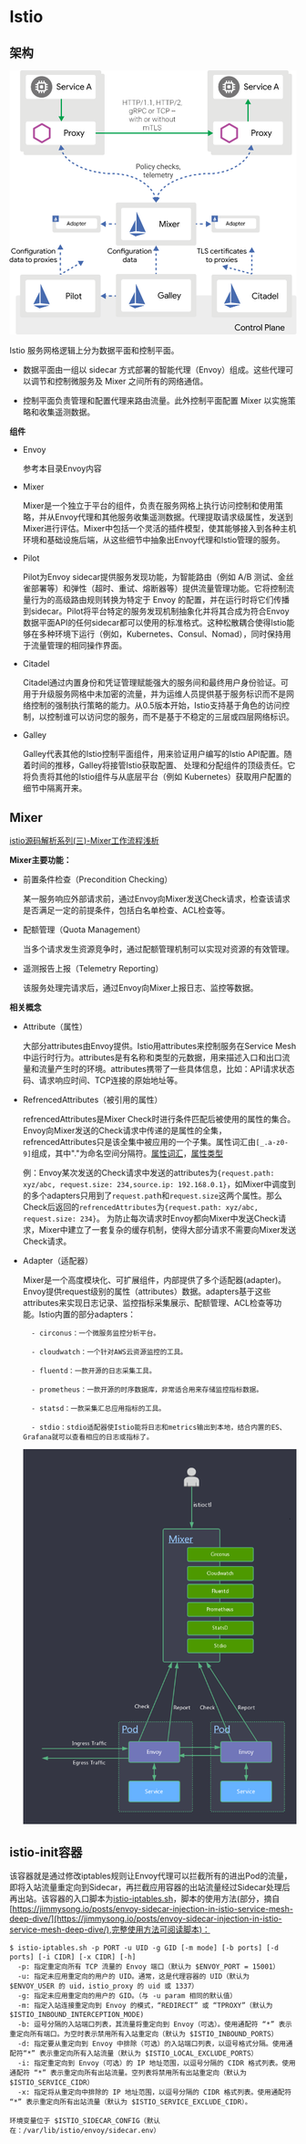 # Istio #

## 架构 ##

![](img/Istio_arch.svg)

Istio 服务网格逻辑上分为数据平面和控制平面。

- 数据平面由一组以 sidecar 方式部署的智能代理（Envoy）组成。这些代理可以调节和控制微服务及 Mixer 之间所有的网络通信。
 
- 控制平面负责管理和配置代理来路由流量。此外控制平面配置 Mixer 以实施策略和收集遥测数据。

**组件**

- Envoy

	参考本目录Envoy内容

- Mixer

	Mixer是一个独立于平台的组件，负责在服务网格上执行访问控制和使用策略，并从Envoy代理和其他服务收集遥测数据。代理提取请求级属性，发送到Mixer进行评估。Mixer中包括一个灵活的插件模型，使其能够接入到各种主机环境和基础设施后端，从这些细节中抽象出Envoy代理和Istio管理的服务。

- Pilot

	Pilot为Envoy sidecar提供服务发现功能，为智能路由（例如 A/B 测试、金丝雀部署等）和弹性（超时、重试、熔断器等）提供流量管理功能。它将控制流量行为的高级路由规则转换为特定于 Envoy 的配置，并在运行时将它们传播到sidecar。Pilot将平台特定的服务发现机制抽象化并将其合成为符合Envoy数据平面API的任何sidecar都可以使用的标准格式。这种松散耦合使得Istio能够在多种环境下运行（例如，Kubernetes、Consul、Nomad），同时保持用于流量管理的相同操作界面。

- Citadel

	Citadel通过内置身份和凭证管理赋能强大的服务间和最终用户身份验证。可用于升级服务网格中未加密的流量，并为运维人员提供基于服务标识而不是网络控制的强制执行策略的能力。从0.5版本开始，Istio支持基于角色的访问控制，以控制谁可以访问您的服务，而不是基于不稳定的三层或四层网络标识。

- Galley

	Galley代表其他的Istio控制平面组件，用来验证用户编写的Istio API配置。随着时间的推移，Galley将接管Istio获取配置、 处理和分配组件的顶级责任。它将负责将其他的Istio组件与从底层平台（例如 Kubernetes）获取用户配置的细节中隔离开来。


## Mixer ##

[istio源码解析系列(三)-Mixer工作流程浅析](https://www.jianshu.com/p/312b9b9a7e01?from=groupmessage)

**Mixer主要功能：**

- 前置条件检查（Precondition Checking）

	某一服务响应外部请求前，通过Envoy向Mixer发送Check请求，检查该请求是否满足一定的前提条件，包括白名单检查、ACL检查等。

- 配额管理（Quota Management）

	当多个请求发生资源竞争时，通过配额管理机制可以实现对资源的有效管理。

- 遥测报告上报（Telemetry Reporting）

	该服务处理完请求后，通过Envoy向Mixer上报日志、监控等数据。


**相关概念**

- Attribute（属性）

	大部分attributes由Envoy提供。Istio用attributes来控制服务在Service Mesh中运行时行为。attributes是有名称和类型的元数据，用来描述入口和出口流量和流量产生时的环境。attributes携带了一些具体信息，比如：API请求状态码、请求响应时间、TCP连接的原始地址等。

- RefrencedAttributes（被引用的属性）

	refrencedAttributes是Mixer Check时进行条件匹配后被使用的属性的集合。Envoy向Mixer发送的Check请求中传递的是属性的全集，refrencedAttributes只是该全集中被应用的一个子集。属性词汇由`[_.a-z0-9]`组成，其中"."为命名空间分隔符。[属性词汇](https://preliminary.istio.io/docs/reference/config/policy-and-telemetry/attribute-vocabulary/)，[属性类型](https://github.com/istio/api/blob/master/policy/v1beta1/value_type.proto)

	例：Envoy某次发送的Check请求中发送的attributes为`{request.path: xyz/abc, request.size: 234,source.ip: 192.168.0.1}`，如Mixer中调度到的多个adapters只用到了`request.pat`h和`request.size`这两个属性。那么Check后返回的`refrencedAttributes`为`{request.path: xyz/abc, request.size: 234}`。
	为防止每次请求时Envoy都向Mixer中发送Check请求，Mixer中建立了一套复杂的缓存机制，使得大部分请求不需要向Mixer发送Check请求。

- Adapter（适配器）

	Mixer是一个高度模块化、可扩展组件，内部提供了多个适配器(adapter)。Envoy提供request级别的属性（attributes）数据。adapters基于这些attributes来实现日志记录、监控指标采集展示、配额管理、ACL检查等功能。Istio内置的部分adapters：

		- circonus：一个微服务监控分析平台。
		
		- cloudwatch：一个针对AWS云资源监控的工具。
		 
		- fluentd：一款开源的日志采集工具。
		 
		- prometheus：一款开源的时序数据库，非常适合用来存储监控指标数据。
		 
		- statsd：一款采集汇总应用指标的工具。
		 
		- stdio：stdio适配器使Istio能将日志和metrics输出到本地，结合内置的ES、Grafana就可以查看相应的日志或指标了。

	![](img/Mixer_Request_Stream.png)



	

## istio-init容器 ##

该容器就是通过修改iptables规则让Envoy代理可以拦截所有的进出Pod的流量，即将入站流量重定向到Sidecar，再拦截应用容器的出站流量经过Sidecar处理后再出站。该容器的入口脚本为[istio-iptables.sh](https://github.com/istio/istio/blob/master/tools/packaging/common/istio-iptables.sh)，脚本的使用方法(部分，摘自[https://jimmysong.io/posts/envoy-sidecar-injection-in-istio-service-mesh-deep-dive/](https://jimmysong.io/posts/envoy-sidecar-injection-in-istio-service-mesh-deep-dive/),完整使用方法可阅读脚本)：

```
$ istio-iptables.sh -p PORT -u UID -g GID [-m mode] [-b ports] [-d ports] [-i CIDR] [-x CIDR] [-h]
  -p: 指定重定向所有 TCP 流量的 Envoy 端口（默认为 $ENVOY_PORT = 15001）
  -u: 指定未应用重定向的用户的 UID。通常，这是代理容器的 UID（默认为 $ENVOY_USER 的 uid，istio_proxy 的 uid 或 1337）
  -g: 指定未应用重定向的用户的 GID。（与 -u param 相同的默认值）
  -m: 指定入站连接重定向到 Envoy 的模式，“REDIRECT” 或 “TPROXY”（默认为 $ISTIO_INBOUND_INTERCEPTION_MODE)
  -b: 逗号分隔的入站端口列表，其流量将重定向到 Envoy（可选）。使用通配符 “*” 表示重定向所有端口。为空时表示禁用所有入站重定向（默认为 $ISTIO_INBOUND_PORTS）
  -d: 指定要从重定向到 Envoy 中排除（可选）的入站端口列表，以逗号格式分隔。使用通配符“*” 表示重定向所有入站流量（默认为 $ISTIO_LOCAL_EXCLUDE_PORTS）
  -i: 指定重定向到 Envoy（可选）的 IP 地址范围，以逗号分隔的 CIDR 格式列表。使用通配符 “*” 表示重定向所有出站流量。空列表将禁用所有出站重定向（默认为 $ISTIO_SERVICE_CIDR）
  -x: 指定将从重定向中排除的 IP 地址范围，以逗号分隔的 CIDR 格式列表。使用通配符 “*” 表示重定向所有出站流量（默认为 $ISTIO_SERVICE_EXCLUDE_CIDR）。

环境变量位于 $ISTIO_SIDECAR_CONFIG（默认在：/var/lib/istio/envoy/sidecar.env）
```